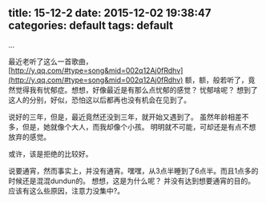 title: 15-12-2
date: 2015-12-02 19:38:47
categories: default
tags: default
---
...
<!--more-->
最近老听了这么一首歌曲，[http://y.qq.com/#type=song&mid=002q12Aj0fRdhv](http://y.qq.com/#type=song&mid=002q12Aj0fRdhv)
额，额，般若听了，竟然觉得我有忧郁症。想想，好像最近是有那么点忧郁的感觉？
忧郁啥呢？
想到了这人的分别，好似，恐怕这以后都再也没有机会在见到了。


说好的三年，但是，最近竟然还没到三年，就开始又遇到了。
虽然年龄相差不多，但是，她就像个大人，而我却像个小孩。
明明就不可能，可却还是有点不想放弃的感觉。

或许，该是拒绝的比较好。

说要通宵，然而事实上，并没有通宵。嘿嘿，从3点半睡到了6点半。而且1点多的时候还是混混dundun的。
想想，这是为什么呢？
并没有达到想要通宵的目的。
应该有这么些原因，注意力没集中?。

